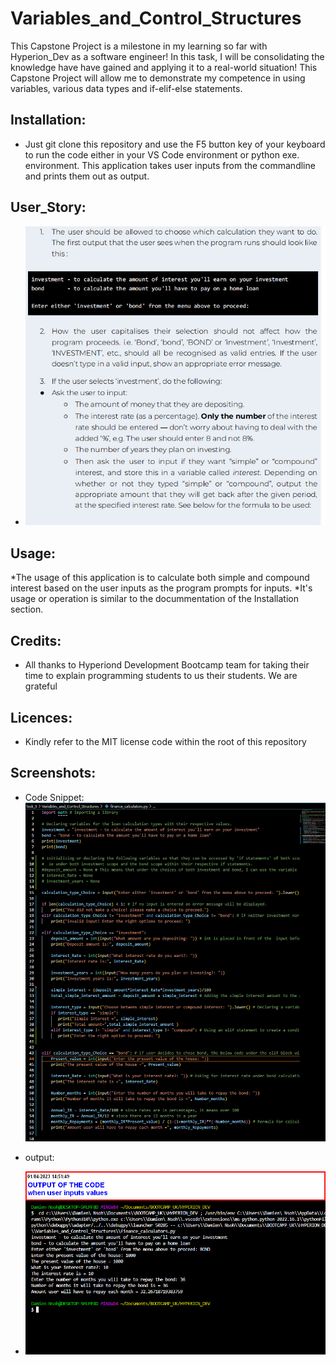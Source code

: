 # Variables_and_Control_Structures
This Capstone Project is a milestone in my learning so far with Hyperion_Dev as a software engineer! In this task, I will be consolidating the knowledge have have gained and applying it to a real-world situation! This Capstone Project will allow me to demonstrate my competence in using variables, various data types and if-elif-else statements.

## Installation:
* Just git clone this repository and use the F5 button key of your keyboard to run the code either in your VS Code environment or python exe. environment.
This application takes user inputs from the commandline and prints them out as output.

## User_Story:
* ![image](https://github.com/Damiennsoh/Variables_and_Control_Structures/blob/main/Screenshots/user_story_capstone_proj.jpg)

## Usage: 
*The usage of this application is to calculate both simple and compound interest based on the user inputs as the program prompts for inputs.
*It's usage or operation is similar to the docummentation of the Installation section.

## Credits:
* All thanks to Hyperiond Development Bootcamp team for taking their time to explain programming students to us their students. We are grateful

## Licences:
* Kindly refer to the MIT license code within the root of this repository

## Screenshots:
* Code Snippet:
![image](https://github.com/Damiennsoh/Variables_and_Control_Structures/blob/main/Screenshots/Capstone_output2.jpg)

* output:
* ![image](https://github.com/Damiennsoh/Variables_and_Control_Structures/blob/main/Screenshots/Capstone_outp1.jpg)
